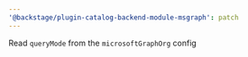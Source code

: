 ```yaml
---
'@backstage/plugin-catalog-backend-module-msgraph': patch
---
```


Read `queryMode` from the `microsoftGraphOrg` config
